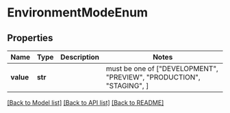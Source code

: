 # EnvironmentModeEnum


## Properties
Name | Type | Description | Notes
------------ | ------------- | ------------- | -------------
**value** | **str** |  |  must be one of ["DEVELOPMENT", "PREVIEW", "PRODUCTION", "STAGING", ]

[[Back to Model list]](../README.md#documentation-for-models) [[Back to API list]](../README.md#documentation-for-api-endpoints) [[Back to README]](../README.md)


